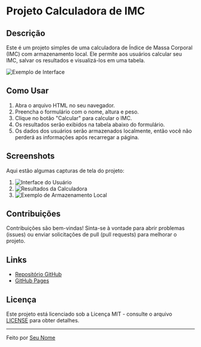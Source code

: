 # Projeto Calculadora de IMC

## Descrição
Este é um projeto simples de uma calculadora de Índice de Massa Corporal (IMC) com armazenamento local. Ele permite aos usuários calcular seu IMC, salvar os resultados e visualizá-los em uma tabela.

![Exemplo de Interface](./assets/screenshot.png)

## Como Usar
1. Abra o arquivo HTML no seu navegador.
2. Preencha o formulário com o nome, altura e peso.
3. Clique no botão "Calcular" para calcular o IMC.
4. Os resultados serão exibidos na tabela abaixo do formulário.
5. Os dados dos usuários serão armazenados localmente, então você não perderá as informações após recarregar a página.

## Screenshots
Aqui estão algumas capturas de tela do projeto:

1. ![Interface do Usuário](./assets/screenshot.png)
2. ![Resultados da Calculadora](./assets/screenshot2.png)
3. ![Exemplo de Armazenamento Local](./assets/screenshot3.png)

## Contribuições
Contribuições são bem-vindas! Sinta-se à vontade para abrir problemas (issues) ou enviar solicitações de pull (pull requests) para melhorar o projeto.

## Links
- [Repositório GitHub](https://github.com/Marqzzs/Projeto-IMC)
- [GitHub Pages](https://seu-usuario.github.io/nome-do-repositorio/)

## Licença
Este projeto está licenciado sob a Licença MIT - consulte o arquivo [LICENSE](./LICENSE) para obter detalhes.

---

Feito por [Seu Nome](https://github.com/seu-usuario)
